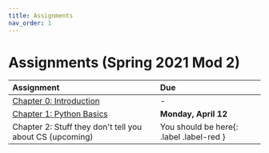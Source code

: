 ```yaml
---
title: Assignments
nav_order: 1
---
```


# Assignments (Spring 2021 Mod 2)

| Assignment                                                                                 | Due                                      | 
|:-------------------------------------------------------------------------------------------|:-----------------------------------------|
| [Chapter 0: Introduction](https://learncswith.us/chapters/0-Introduction/0-contents.html)  | -                                        |
| [Chapter 1: Python Basics](https://learncswith.us/chapters/1-PythonBasics/0-contents.html) | **Monday, April 12**                     |
| Chapter 2: Stuff they don't tell you about CS (upcoming)                                   | You should be here{: .label .label-red } |

